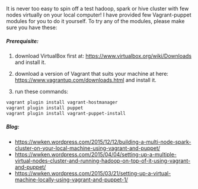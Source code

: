 It is never too easy to spin off a test hadoop, spark or hive cluster with few nodes virtually on your local computer!  I have provided few Vagrant-puppet modules for you to do it yourself.  To try any of the modules, please make sure you have these:

##### Prerequisite:

1) download VirtualBox first at: https://www.virtualbox.org/wiki/Downloads and install it.

2) download a version of Vagrant that suits your machine at here: https://www.vagrantup.com/downloads.html and install it.

3) run these commands: 

```bash
vagrant plugin install vagrant-hostmanager
vagrant plugin install puppet
vagrant plugin install vagrant-puppet-install
```

##### Blog:
- https://wwken.wordpress.com/2015/12/12/building-a-multi-node-spark-cluster-on-your-local-machine-using-vagrant-and-puppet/
- https://wwken.wordpress.com/2015/04/04/setting-up-a-multiple-virtual-nodes-cluster-and-running-hadoop-on-top-of-it-using-vagrant-and-puppet/
- https://wwken.wordpress.com/2015/03/21/setting-up-a-virtual-machine-locally-using-vagrant-and-puppet-1/
